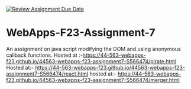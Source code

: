 [![Review Assignment Due Date](https://classroom.github.com/assets/deadline-readme-button-24ddc0f5d75046c5622901739e7c5dd533143b0c8e959d652212380cedb1ea36.svg)](https://classroom.github.com/a/Kv-XePEp)
# WebApps-F23-Assignment-7
An assignment on java script modifying the DOM and using anonymous callback functions.
Hosted at :-https://44-563-webapps-f23.github.io/44563-webapps-f23-assignment7-S566474/pirate.html
Hosted at:- https://44-563-webapps-f23.github.io/44563-webapps-f23-assignment7-S566474/react.html
hosted at:- https://44-563-webapps-f23.github.io/44563-webapps-f23-assignment7-S566474/merger.html
